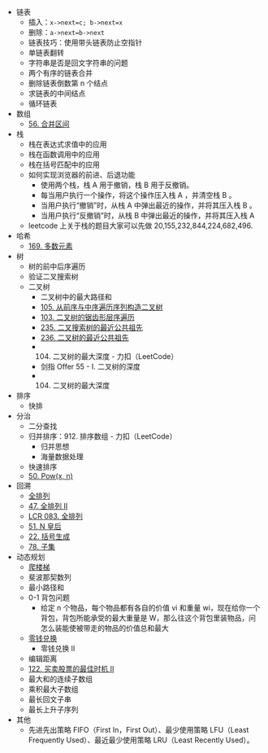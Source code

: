- 链表
  - 插入：`x->next=c; b->next=x`
  - 删除：`a->next=b->next`
  - 链表技巧：使用带头链表防止空指针
  - 单链表翻转
  - 字符串是否是回文字符串的问题
  - 两个有序的链表合并
  - 删除链表倒数第 n 个结点
  - 求链表的中间结点
  - 循环链表
- 数组
  - [56. 合并区间](https://leetcode.cn/problems/merge-intervals/description/)
- 栈
  - 栈在表达式求值中的应用
  - 栈在函数调用中的应用
  - 栈在括号匹配中的应用
  - 如何实现浏览器的前进、后退功能
    - 使用两个栈，栈 A 用于撤销，栈 B 用于反撤销。
    - 每当用户执行一个操作，将这个操作压入栈 A ，并清空栈 B 。
    - 当用户执行“撤销”时，从栈 A 中弹出最近的操作，并将其压入栈 B 。
    - 当用户执行“反撤销”时，从栈 B 中弹出最近的操作，并将其压入栈 A
  - leetcode 上关于栈的题目大家可以先做 20,155,232,844,224,682,496.
- 哈希
  - [169. 多数元素](https://leetcode.cn/problems/majority-element/description/)
- 树
  - 树的前中后序遍历
  - 验证二叉搜索树
  - 二叉树
    - 二叉树中的最大路径和
    - [105. 从前序与中序遍历序列构造二叉树](https://leetcode.cn/problems/construct-binary-tree-from-preorder-and-inorder-traversal/description/)
    - [103. 二叉树的锯齿形层序遍历](https://leetcode.cn/problems/binary-tree-zigzag-level-order-traversal/description/)
    - [235. 二叉搜索树的最近公共祖先](https://leetcode.cn/problems/lowest-common-ancestor-of-a-binary-search-tree/description/)
    - [236. 二叉树的最近公共祖先](https://leetcode.cn/problems/lowest-common-ancestor-of-a-binary-tree/description/)
    - 104. 二叉树的最大深度 - 力扣（LeetCode）
    - 剑指 Offer 55 - I. 二叉树的深度
    - 104. 二叉树的最大深度
- 排序
  - 快排
- 分治
  - 二分查找
  - 归并排序：912. 排序数组 - 力扣（LeetCode）
    - 归并思想
    - 海量数据处理
  - 快速排序
  - [50. Pow(x, n)](https://leetcode.cn/problems/powx-n/description/)
- 回溯
  - [全排列](https://leetcode.cn/problems/permutations/description/)
  - [47. 全排列 II](https://leetcode.cn/problems/permutations-ii/)
  - [LCR 083. 全排列](https://leetcode.cn/problems/VvJkup/description/)
  - [51. N 皇后](https://leetcode.cn/problems/n-queens/description/)
  - [22. 括号生成](https://leetcode.cn/problems/generate-parentheses/description/)
  - [78. 子集](https://leetcode.cn/problems/subsets/)
- 动态规划
  - [爬楼梯](https://leetcode.cn/problems/climbing-stairs/description/)
  - 斐波那契数列
  - 最小路径和
  - 0-1 背包问题
    - 给定 n 个物品，每个物品都有各自的价值 vi 和重量 wi，现在给你一个背包，背包所能承受的最大重量是 W，那么往这个背包里装物品，问怎么装能使被带走的物品的价值总和最大
  - [零钱兑换](https://leetcode.cn/problems/coin-change/)
    - 零钱兑换 II 
  - 编辑距离
  - [122. 买卖股票的最佳时机 II](https://leetcode.cn/problems/best-time-to-buy-and-sell-stock-ii/description/)
  - 最大和的连续子数组
  - 乘积最大子数组
  - 最长回文子串
  - 最长上升子序列
- 其他
  - 先进先出策略 FIFO（First In，First Out）、最少使用策略 LFU（Least Frequently Used）、最近最少使用策略 LRU（Least Recently Used）。
